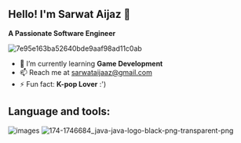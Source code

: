 ## Hello! I'm Sarwat Aijaz 👋
 **A Passionate Software Engineer**
 
 
![7e95e163ba52640bde9aaf98ad11c0ab](https://user-images.githubusercontent.com/124436066/216822629-f9ac4f26-a1db-4942-a069-3d529fda7c57.gif)



- 🌱 I’m currently learning **Game Development**
- 📫 Reach me at sarwataijaaz@gmail.com
- ⚡ Fun fact: **K-pop Lover** :')

## Language and tools:


![images](https://user-images.githubusercontent.com/124436066/216822701-ec3aa94f-6a3e-4909-a4a2-3123eeee2102.png)
![174-1746684_java-java-logo-black-png-transparent-png](https://github.com/sarwataijaz/sarwataijaz/assets/124436066/160be489-18df-458a-97ba-72eef12618b0)






